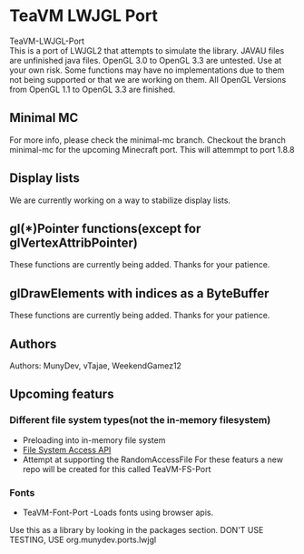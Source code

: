 # TeaVM LWJGL Port
TeaVM-LWJGL-Port<br />
This is a port of LWJGL2 that attempts to simulate the library.
JAVAU files are unfinished java files.
OpenGL 3.0 to OpenGL 3.3 are untested. Use at your own risk.
Some functions may have no implementations due to them not being supported or that we are working on them.
All OpenGL Versions from OpenGL 1.1 to OpenGL 3.3 are finished.  
## Minimal MC
For more info, please check the minimal-mc branch.
Checkout the branch minimal-mc for the upcoming Minecraft port.
This will attemmpt to port 1.8.8


## Display lists
We are currently working on a way to stabilize display lists.

## gl(\*)Pointer functions(except for glVertexAttribPointer)
These functions are currently being added. Thanks for your patience.
## glDrawElements with indices as a ByteBuffer
These functions are currently being added. Thanks for your patience.

## Authors
Authors: MunyDev, vTajae, WeekendGamez12

## Upcoming featurs
### Different file system types(not the in-memory filesystem)
 - Preloading into in-memory file system
 -  <a href="https://developer.mozilla.org/en-US/docs/Web/API/File_System_Access_API" target="_blank"> File System Access API </a>
 - Attempt at supporting the RandomAccessFile
For these featurs a new repo will be created for this called TeaVM-FS-Port
### Fonts
 - TeaVM-Font-Port
 -Loads fonts using browser apis.
 
 Use this as a library by looking in the packages section.
 DON'T USE TESTING, USE org.munydev.ports.lwjgl

